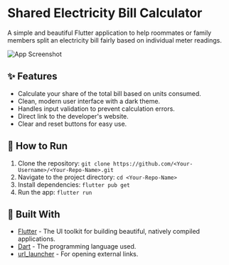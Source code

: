 # Shared Electricity Bill Calculator

A simple and beautiful Flutter application to help roommates or family members split an electricity bill fairly based on individual meter readings.

![App Screenshot](screenshot.png)

## ✨ Features

-   Calculate your share of the total bill based on units consumed.
-   Clean, modern user interface with a dark theme.
-   Handles input validation to prevent calculation errors.
-   Direct link to the developer's website.
-   Clear and reset buttons for easy use.

## 🚀 How to Run

1.  Clone the repository: `git clone https://github.com/<Your-Username>/<Your-Repo-Name>.git`
2.  Navigate to the project directory: `cd <Your-Repo-Name>`
3.  Install dependencies: `flutter pub get`
4.  Run the app: `flutter run`

## 🔧 Built With

-   [Flutter](https://flutter.dev/) - The UI toolkit for building beautiful, natively compiled applications.
-   [Dart](https://dart.dev/) - The programming language used.
-   [url_launcher](https://pub.dev/packages/url_launcher) - For opening external links.